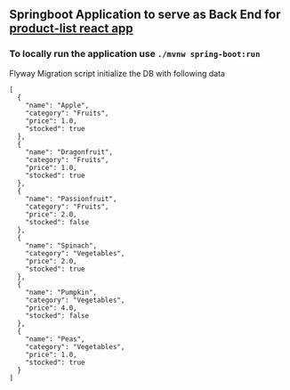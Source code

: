 

## Springboot Application to serve as Back End for [product-list react app](https://github.com/yashraj121296/product-list)
### To locally run the application use ```./mvnw spring-boot:run ```  

Flyway Migration script initialize the DB with following data 

```
[
  {
    "name": "Apple",
    "category": "Fruits",
    "price": 1.0,
    "stocked": true
  },
  {
    "name": "Dragonfruit",
    "category": "Fruits",
    "price": 1.0,
    "stocked": true
  },
  {
    "name": "Passionfruit",
    "category": "Fruits",
    "price": 2.0,
    "stocked": false
  },
  {
    "name": "Spinach",
    "category": "Vegetables",
    "price": 2.0,
    "stocked": true
  },
  {
    "name": "Pumpkin",
    "category": "Vegetables",
    "price": 4.0,
    "stocked": false
  },
  {
    "name": "Peas",
    "category": "Vegetables",
    "price": 1.0,
    "stocked": true
  }
]
```
